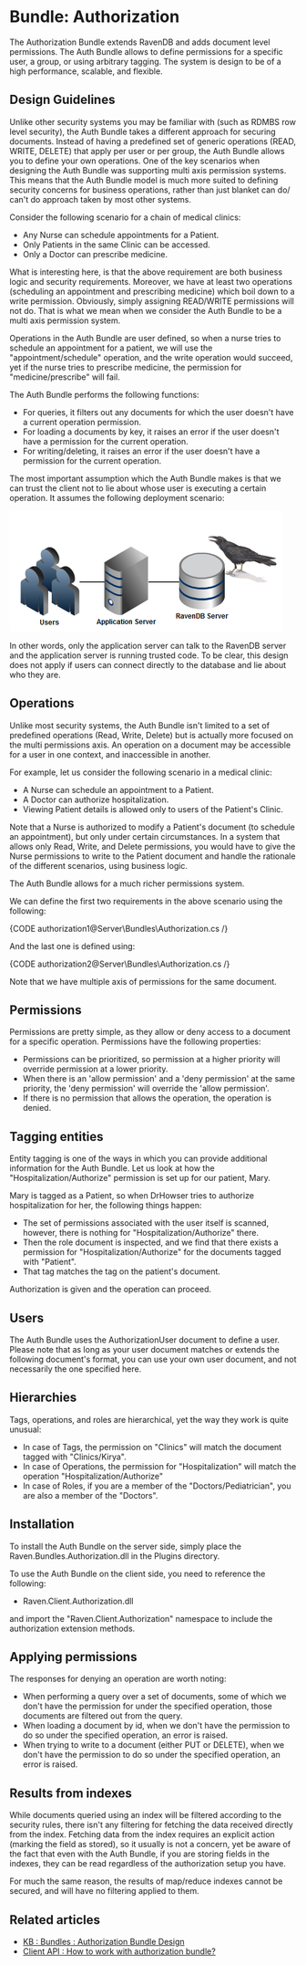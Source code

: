 # Bundle: Authorization

The Authorization Bundle extends RavenDB and adds document level permissions. The Auth Bundle allows to define permissions for a specific user, a group, or using arbitrary tagging. The system is design to be of a high performance, scalable, and flexible. 

## Design Guidelines

Unlike other security systems you may be familiar with (such as RDMBS row level security), the Auth Bundle takes a different approach for securing documents. Instead of having a predefined set of generic operations (READ, WRITE, DELETE) that apply per user or per group, the Auth Bundle allows you to define your own operations. One of the key scenarios when designing the Auth Bundle was supporting multi axis permission systems. This means that the Auth Bundle model is much more suited to defining security concerns for business operations, rather than just blanket can do/ can't do approach taken by most other systems.

Consider the following scenario for a chain of medical clinics:

* Any Nurse can schedule appointments for a Patient.
* Only Patients in the same Clinic can be accessed.
* Only a Doctor can prescribe medicine.

What is interesting here, is that the above requirement are both business logic and security requirements. Moreover, we have at least two operations (scheduling an appointment and prescribing medicine) which boil down to a write permission. Obviously, simply assigning READ/WRITE permissions will not do. That is what we mean when we consider the Auth Bundle to be a multi axis permission system.

Operations in the Auth Bundle are user defined, so when a nurse tries to schedule an appointment for a patient, we will use the "appointment/schedule" operation, and the write operation would succeed, yet if the nurse tries to prescribe medicine, the permission for "medicine/prescribe" will fail.

The Auth Bundle performs the following functions:

* For queries, it filters out any documents for which the user doesn't have a current  operation permission.
* For loading a documents by key, it raises an error if the user doesn't have a permission for the current operation.
* For writing/deleting, it raises an error if the user doesn't have a permission for the current operation.

The most important assumption which the Auth Bundle makes is that we can trust the client not to lie about whose user is executing a certain operation. It assumes the following deployment scenario:

![Figure 1: Authorization](images\authorization_bundle_faq.png)

In other words, only the application server can talk to the RavenDB server and the application server is running trusted code. To be clear, this design does not apply if users can connect directly to the database and lie about who they are. 

## Operations

Unlike most security systems, the Auth Bundle isn't limited to a set of predefined operations (Read, Write, Delete) but is actually more focused on the multi permissions axis. An operation on a document may be accessible for a user in one context, and inaccessible in another.

For example, let us consider the following scenario in a medical clinic:

* A Nurse can schedule an appointment to a Patient.
* A Doctor can authorize hospitalization.
* Viewing Patient details is allowed only to users of the Patient's Clinic.

Note that a Nurse is authorized to modify a Patient's document (to schedule an appointment), but only under certain circumstances. In a system that allows only Read, Write, and Delete permissions, you would have to give the Nurse permissions to write to the Patient document and handle the rationale of the different scenarios, using business logic.

The Auth Bundle allows for a much richer permissions system.

We can define the first two requirements in the above scenario using the following:

{CODE authorization1@Server\Bundles\Authorization.cs /}

And the last one is defined using:

{CODE authorization2@Server\Bundles\Authorization.cs /}

Note that we have multiple axis of permissions for the same document.

## Permissions

Permissions are pretty simple, as they allow or deny access to a document for a specific operation. Permissions have the following properties:

* Permissions can be prioritized, so permission at a higher priority will override permission at a lower priority.
* When there is an 'allow permission' and a 'deny permission' at the same priority, the 'deny permission' will override the 'allow permission'.
* If there is no permission that allows the operation, the operation is denied.

## Tagging entities
Entity tagging is one of the ways in which you can provide additional information for the Auth Bundle. Let us look at how the "Hospitalization/Authorize" permission is set up for our patient, Mary.

Mary is tagged as a Patient, so when DrHowser tries to authorize hospitalization for her, the following things happen:

* The set of permissions associated with the user itself is scanned, however, there is nothing  for "Hospitalization/Authorize" there.
* Then the role document is inspected, and we find that there exists a permission for "Hospitalization/Authorize" for the documents tagged with "Patient".
* That tag matches the tag on the patient's document.

Authorization is given and the operation can proceed.

## Users

The Auth Bundle uses the AuthorizationUser document to define a user. Please note that as long as your user document matches or extends the following document's format, you can use your own user document, and not necessarily the one specified here. 

## Hierarchies

Tags, operations, and roles are hierarchical, yet the way they work is quite unusual:

* In case of Tags, the permission on "Clinics" will match the document tagged with "Clinics/Kirya".
* In case of Operations, the permission for "Hospitalization" will match the operation "Hospitalization/Authorize"
* In case of Roles, if you are a member of the "Doctors/Pediatrician", you are also a member of the "Doctors".

## Installation
To install the Auth Bundle on the server side, simply place the Raven.Bundles.Authorization.dll in the Plugins directory.

To use the Auth Bundle on the client side, you need to reference the following:

* Raven.Client.Authorization.dll

and import the "Raven.Client.Authorization" namespace to include the authorization extension methods.

## Applying permissions
The responses for denying an operation are worth noting:

* When performing a query over a set of documents, some of which we don't have the permission for under the specified operation, those documents are filtered out from the query.
* When loading a document by id, when we don't have the permission to do so under the specified operation, an error is raised.
* When trying to write to a document (either PUT or DELETE), when we don't have the permission to do so under the specified operation, an error is raised.

## Results from indexes
While documents queried using an index will be filtered according to the security rules, there isn't any filtering for fetching the data received directly from the index. Fetching data from the index requires an explicit action (marking the field as stored), so it usually is not a concern, yet be aware of the fact that even with the Auth Bundle, if you are storing fields in the indexes, they can be read regardless of the authorization setup you have.

For much the same reason, the results of map/reduce indexes cannot be secured, and will have no filtering applied to them.

## Related articles

- [KB : Bundles : Authorization Bundle Design](../kb/authorization-bundle-design)
- [Client API : How to work with authorization bundle?](../../client-api/bundles/how-to-work-with-authorization-bundle)
